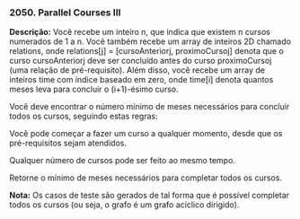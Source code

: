 ###  2050. Parallel Courses III

**Descrição:**
Você recebe um inteiro n, que indica que existem n cursos numerados de 1 a n. Você também recebe um array de inteiros 2D chamado relations, onde relations[j] = [cursoAnteriorj, proximoCursoj] denota que o curso cursoAnteriorj deve ser concluído antes do curso proximoCursoj (uma relação de pré-requisito). Além disso, você recebe um array de inteiros time com índice baseado em zero, onde time[i] denota quantos meses leva para concluir o (i+1)-ésimo curso.

Você deve encontrar o número mínimo de meses necessários para concluir todos os cursos, seguindo estas regras:

Você pode começar a fazer um curso a qualquer momento, desde que os pré-requisitos sejam atendidos.

Qualquer número de cursos pode ser feito ao mesmo tempo.

Retorne o mínimo de meses necessários para completar todos os cursos.

**Nota:** Os casos de teste são gerados de tal forma que é possível completar todos os cursos (ou seja, o grafo é um grafo acíclico dirigido).
